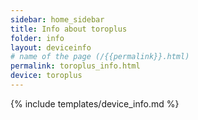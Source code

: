 ```yaml
---
sidebar: home_sidebar
title: Info about toroplus
folder: info
layout: deviceinfo
# name of the page (/{{permalink}}.html)
permalink: toroplus_info.html
device: toroplus
---
```

{% include templates/device_info.md %}
